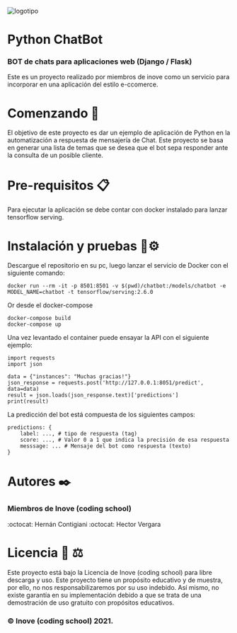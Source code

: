 ![logotipo](imagenes/inove.jpg)
# Python ChatBot
### BOT de chats para aplicaciones web (Django / Flask)

Este es un proyecto realizado por miembros de inove como un servicio para incorporar en una aplicación del estilo e-ccomerce.

# Comenzando 🚀
El objetivo de este proyecto es dar un ejemplo de aplicación de Python en la automatización a respuesta de mensajería de Chat. Este proyecto se basa en generar una lista de temas que se desea que el bot sepa responder ante la consulta de un posible cliente.

# Pre-requisitos 📋
Para ejecutar la aplicación se debe contar con docker instalado para lanzar tensorflow  serving.

# Instalación y pruebas 🔧⚙️
Descargue el repositorio en su pc, luego lanzar el servicio de Docker con el siguiente comando:
```
docker run --rm -it -p 8501:8501 -v $(pwd)/chatbot:/models/chatbot -e MODEL_NAME=chatbot -t tensorflow/serving:2.6.0
```
Or desde el docker-compose
```
docker-compose build
docker-compose up
```

Una vez levantado el container puede ensayar la API con el siguiente ejemplo:
```
import requests
import json

data = {"instances": "Muchas gracias!"}
json_response = requests.post('http://127.0.0.1:8051/predict', data=data)
result = json.loads(json_response.text)['predictions']
print(result)
```

La predicción del bot está compuesta de los siguientes campos:
```
predictions: {
    label: ..., # tipo de respuesta (tag)
    score: ..., # Valor 0 a 1 que indica la precisión de esa respuesta
    messsage: ... # Mensaje del bot como respuesta (texto)
}
```

# Autores ✒️
### Miembros de Inove (coding school)
:octocat: Hernán Contigiani 
:octocat: Hector Vergara

# Licencia 📄 :balance_scale:
Este proyecto está bajo la Licencia de Inove (coding school) para libre descarga y uso. Este proyecto tiene un propósito educativo y de muestra, por ello, no nos responsabilizaremos por su uso indebido. Así mismo, no existe garantía en su implementación debido a que se trata de una demostración de uso gratuito con propósitos educativos. 
### :copyright: Inove (coding school) 2021.
